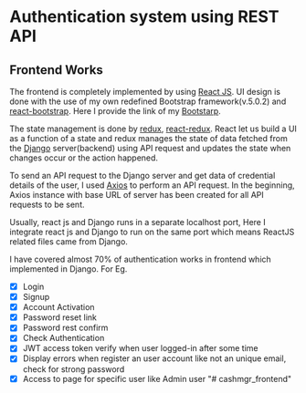 # Authentication system using REST API

## Frontend Works

The frontend is completely implemented by using [React JS](https://reactjs.org/). UI design is done with the use of my own redefined Bootstrap framework(v.5.0.2) and [react-bootstrap](https://react-bootstrap.github.io/). Here I provide the link of my [Bootstarp](https://github.com/ramkumarm15/bootstarp-modified).

The state management is done by [redux](https://redux.js.org/), [react-redux](https://react-redux.js.org/). React let us build a UI as a function of a state and redux manages the state of data fetched from the [Django](https://www.djangoproject.com/) server(backend) using API request and updates the state when changes occur or the action happened.

To send an API request to the Django server and get data of credential details of the user, I used [Axios](https://axios-http.com/) to perform an API request. In the beginning, Axios instance with base URL of server has been created for all API requests to be sent.

Usually, react js and Django runs in a separate localhost port, Here I integrate react js and Django to run on the same port which means ReactJS related files came from Django.

I have covered almost 70% of authentication works in frontend which implemented in Django. 
For Eg. 
- [X] Login
- [x] Signup 
- [x] Account Activation
- [x] Password reset link
- [x] Password rest confirm 
- [x] Check Authentication
- [x] JWT access token verify when user logged-in after some time
- [x] Display errors when register an user account like not an unique email, check for strong password
- [x] Access to page for specific user like Admin user
"# cashmgr_frontend" 
